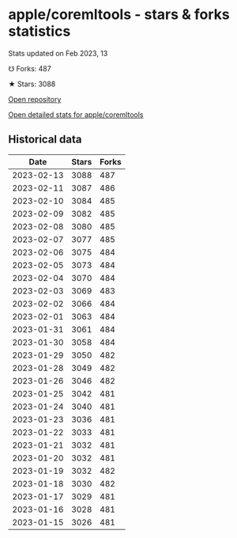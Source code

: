 # apple/coremltools - stars & forks statistics

Stats updated on Feb 2023, 13

☋ Forks: 487

★ Stars: 3088

[Open repository](https://github.com/apple/coremltools)

[Open detailed stats for apple/coremltools](https://reviewgithub.com/rep/apple/coremltools)

## Historical data
| Date | Stars | Forks |
|------|-------|-------|
| 2023-02-13 | 3088 | 487 | 
| 2023-02-11 | 3087 | 486 | 
| 2023-02-10 | 3084 | 485 | 
| 2023-02-09 | 3082 | 485 | 
| 2023-02-08 | 3080 | 485 | 
| 2023-02-07 | 3077 | 485 | 
| 2023-02-06 | 3075 | 484 | 
| 2023-02-05 | 3073 | 484 | 
| 2023-02-04 | 3070 | 484 | 
| 2023-02-03 | 3069 | 483 | 
| 2023-02-02 | 3066 | 484 | 
| 2023-02-01 | 3063 | 484 | 
| 2023-01-31 | 3061 | 484 | 
| 2023-01-30 | 3058 | 484 | 
| 2023-01-29 | 3050 | 482 | 
| 2023-01-28 | 3049 | 482 | 
| 2023-01-26 | 3046 | 482 | 
| 2023-01-25 | 3042 | 481 | 
| 2023-01-24 | 3040 | 481 | 
| 2023-01-23 | 3036 | 481 | 
| 2023-01-22 | 3033 | 481 | 
| 2023-01-21 | 3032 | 481 | 
| 2023-01-20 | 3032 | 481 | 
| 2023-01-19 | 3032 | 482 | 
| 2023-01-18 | 3030 | 482 | 
| 2023-01-17 | 3029 | 481 | 
| 2023-01-16 | 3028 | 481 | 
| 2023-01-15 | 3026 | 481 | 

